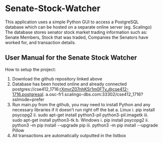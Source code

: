 # Senate-Stock-Watcher

This application uses a simple Python GUI to access a PostgreSQL database which can be hosted on a separate online server (eg. Scalingo)
The database stores senator stock market trading information such as: Senate Members, Stock that was traded, Companies the Senators have worked for, and transaction details.



User Manual for the Senate Stock Watcher
-----------------------------------------------
How to setup the project:
1. Download the github repository linked above
2. Database has been hosted online and already connected
postgres://cse412_1716:rXmvrZ07nhKSr1m0FTv_@cse412-1716.postgresql.
a.osc-fr1.scalingo-dbs.com:33302/cse412_1716?sslmode=prefer
3. Run main.py from the github, you may need to install Python and any necessary
libraries if it doesn’t run right off the bat
  a. Linux
    i. pip install psycopg2
    ii. sudo apt-get install python3-pil python3-pil.imagetk
    iii. sudo apt-get install python3-tk
  b. Windows
    i. pip install psycopg2
    ii. python3 -m pip install --upgrade pip
    iii. python3 -m pip install --upgrade Pillow
4. All transactions are automatically outputted in the listbox
